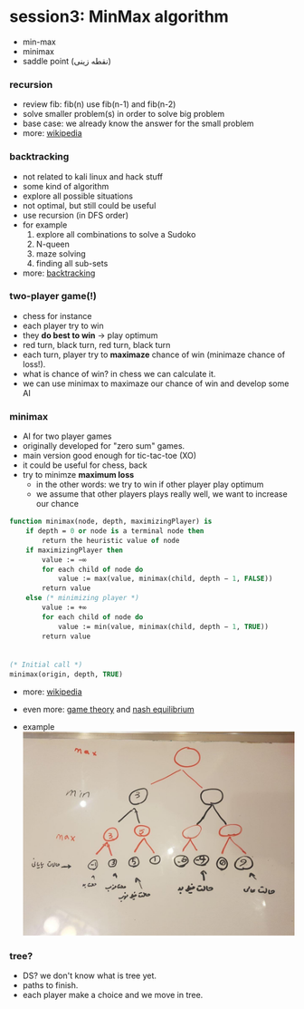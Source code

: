 # session3: MinMax algorithm
+ min-max
+ minimax
+ saddle point (نقطه زینی)

### recursion
+ review fib: fib(n) use fib(n-1) and fib(n-2)
+ solve smaller problem(s) in order to solve big problem 
+ base case: we already know the answer for the small problem
+ more: [wikipedia](https://en.wikipedia.org/wiki/Recursion_(computer_science))


### backtracking
+ not related to kali linux and hack stuff
+ some kind of algorithm
+ explore all possible situations
+ not optimal, but still could be useful
+ use recursion (in DFS order)
+ for example 
    1. explore all combinations to solve a Sudoko
    2. N-queen 
    3. maze solving 
    4. finding all sub-sets
+ more: [backtracking](https://en.wikipedia.org/wiki/Backtracking)


### two-player game(!)
+ chess for instance
+ each player try to win
+ they **do best to win** -> play optimum
+ red turn, black turn, red turn, black turn
+ each turn, player try to **maximaze** chance of win (minimaze chance of loss!).
+ what is chance of win? in chess we can calculate it.
+ we can use minimax to maximaze our chance of win and develop some AI


### minimax
+ AI for two player games
+ originally developed for "zero sum" games.
+ main version good enough for tic-tac-toe (XO)
+ it could be useful for chess, back 
+ try to minimze **maximum loss**
  + in the other words: we try to win if other player play optimum
  + we assume that other players plays really well, we want to increase  our chance 



```pascal
function minimax(node, depth, maximizingPlayer) is
    if depth = 0 or node is a terminal node then
        return the heuristic value of node
    if maximizingPlayer then
        value := −∞
        for each child of node do
            value := max(value, minimax(child, depth − 1, FALSE))
        return value
    else (* minimizing player *)
        value := +∞
        for each child of node do
            value := min(value, minimax(child, depth − 1, TRUE))
        return value


(* Initial call *)
minimax(origin, depth, TRUE)
```

+ more: [wikipedia](https://en.wikipedia.org/wiki/Minimax)
+ even more: [game theory](https://en.wikipedia.org/wiki/Game_theory) and [nash equilibrium](https://en.wikipedia.org/wiki/Nash_equilibrium)



+ example
![simple example](./images/1.jpg)


### tree?
+ DS? we don't know what is tree yet.
+ paths to finish.
+ each player make a choice and we move in tree.



